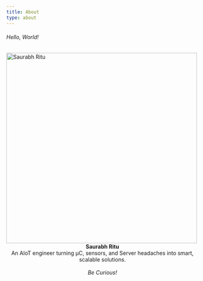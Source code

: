 ```yaml
---
title: About
type: about
---
```


<h6 class="animated-text">Hello, World!</h6>

<img src="/images/temp/Itstimeto.png" width="500" height="500" alt="Saurabh Ritu">

<center>
<b> Saurabh Ritu </b> <br> An AIoT engineer turning µC, sensors, and Server headaches into smart, scalable solutions.<br>
<br>
<em>Be Curious!</em>
</center>